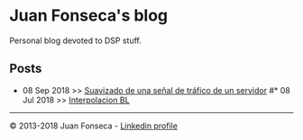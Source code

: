 # Juan Fonseca's blog
Personal blog devoted to DSP stuff.

## Posts

* 08 Sep 2018 >> [Suavizado de una señal de tráfico de un servidor](blog/JFonseca.suavizadoTraficoServidorWeb.html)
#* 08 Jul 2018 >> [Interpolacion BL](blog/JFonseca.interpolacionBL.html)

---
© 2013-2018 Juan Fonseca - [Linkedin profile](https://cr.linkedin.com/in/juan-m-fonseca-solis) 
